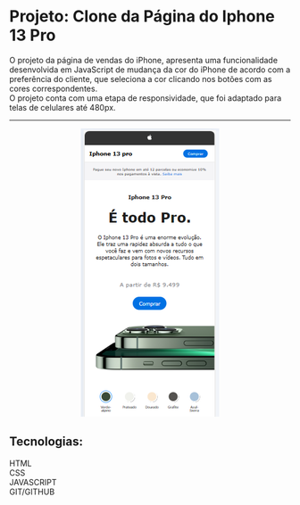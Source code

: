 # Projeto: Clone da Página do Iphone 13 Pro
O projeto da página de vendas do iPhone, apresenta uma funcionalidade desenvolvida em JavaScript de mudança da cor do iPhone de acordo com a preferência do cliente, que seleciona a cor clicando nos botões com as cores correspondentes.<br>
O projeto conta com uma etapa de responsividade, que foi adaptado para telas de celulares até 480px.<hr>
<div align="center">
<img src="./img/iphone1.png" alt="página iphone 13 no celular">
</div>

## Tecnologias:<br>
HTML<br>
CSS<br>
JAVASCRIPT<br>
GIT/GITHUB

